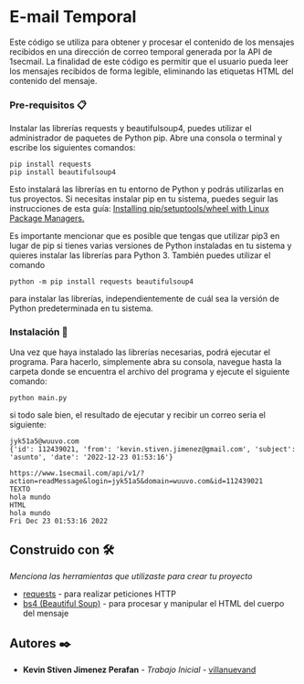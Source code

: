 # E-mail Temporal 
Este código se utiliza para obtener y procesar el contenido de los mensajes recibidos en una dirección de correo temporal generada por la API de 1secmail. 
La finalidad de este código es permitir que el usuario pueda leer los mensajes recibidos de forma legible, eliminando las etiquetas HTML del contenido del mensaje.

### Pre-requisitos 📋

Instalar las librerías requests y beautifulsoup4, puedes utilizar el administrador de paquetes de Python pip. Abre una consola o terminal y escribe los siguientes comandos:
```
pip install requests
pip install beautifulsoup4
```
Esto instalará las librerías en tu entorno de Python y podrás utilizarlas en tus proyectos. Si necesitas instalar pip en tu sistema, puedes seguir las instrucciones de esta guía: [Installing pip/setuptools/wheel with Linux Package Managers.](https://packaging.python.org/en/latest/guides/installing-using-linux-tools/#installing-pip-setuptools-wheel-with-linux-package-managers)

Es importante mencionar que es posible que tengas que utilizar pip3 en lugar de pip si tienes varias versiones de Python instaladas en tu sistema y quieres instalar las librerías para Python 3. También puedes utilizar el comando
```
python -m pip install requests beautifulsoup4
```
para instalar las librerías, independientemente de cuál sea la versión de Python predeterminada en tu sistema.
### Instalación 🔧

Una vez que haya instalado las librerías necesarias, podrá ejecutar el programa. Para hacerlo, simplemente abra su consola, navegue hasta la carpeta donde se encuentra el archivo del programa y ejecute el siguiente comando:
```
python main.py
```
si todo sale bien, el resultado de ejecutar y recibir un correo seria el siguiente:
```
jyk51a5@wuuvo.com
{'id': 112439021, 'from': 'kevin.stiven.jimenez@gmail.com', 'subject': 'asunto', 'date': '2022-12-23 01:53:16'}

https://www.1secmail.com/api/v1/?action=readMessage&login=jyk51a5&domain=wuuvo.com&id=112439021
TEXTO
hola mundo
HTML
hola mundo
Fri Dec 23 01:53:16 2022

```

## Construido con 🛠️

_Menciona las herramientas que utilizaste para crear tu proyecto_
* [requests](https://requests.readthedocs.io/en/latest/) - para realizar peticiones HTTP
* [bs4 (Beautiful Soup)](https://pypi.org/project/beautifulsoup4/) - para procesar y manipular el HTML del cuerpo del mensaje

## Autores ✒️

* **Kevin Stiven Jimenez Perafan** - *Trabajo Inicial* - [villanuevand](https://github.com/Stiven1707)

